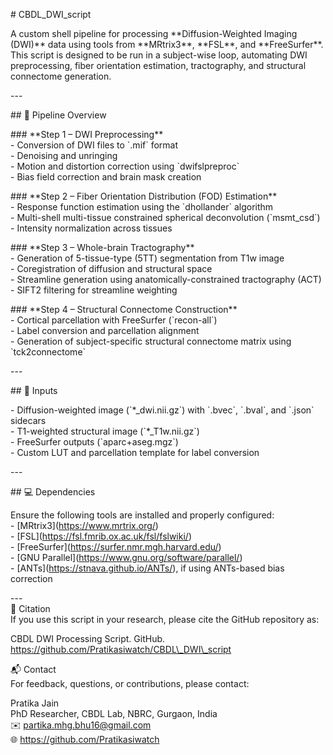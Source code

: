 \# CBDL\_DWI\_script

A custom shell pipeline for processing \*\*Diffusion-Weighted Imaging (DWI)\*\* data using tools from \*\*MRtrix3\*\*, \*\*FSL\*\*, and \*\*FreeSurfer\*\*.   
This script is designed to be run in a subject-wise loop, automating DWI preprocessing, fiber orientation estimation, tractography, and structural connectome generation.

\---

\#\# 🧠 Pipeline Overview

\#\#\# \*\*Step 1 – DWI Preprocessing\*\*  
\- Conversion of DWI files to \`.mif\` format  
\- Denoising and unringing  
\- Motion and distortion correction using \`dwifslpreproc\`  
\- Bias field correction and brain mask creation

\#\#\# \*\*Step 2 – Fiber Orientation Distribution (FOD) Estimation\*\*  
\- Response function estimation using the \`dhollander\` algorithm  
\- Multi-shell multi-tissue constrained spherical deconvolution (\`msmt\_csd\`)  
\- Intensity normalization across tissues

\#\#\# \*\*Step 3 – Whole-brain Tractography\*\*  
\- Generation of 5-tissue-type (5TT) segmentation from T1w image  
\- Coregistration of diffusion and structural space  
\- Streamline generation using anatomically-constrained tractography (ACT)  
\- SIFT2 filtering for streamline weighting

\#\#\# \*\*Step 4 – Structural Connectome Construction\*\*  
\- Cortical parcellation with FreeSurfer (\`recon-all\`)  
\- Label conversion and parcellation alignment  
\- Generation of subject-specific structural connectome matrix using \`tck2connectome\`

\---

\#\# 📁 Inputs

\- Diffusion-weighted image (\`\*\_dwi.nii.gz\`) with \`.bvec\`, \`.bval\`, and \`.json\` sidecars  
\- T1-weighted structural image (\`\*\_T1w.nii.gz\`)  
\- FreeSurfer outputs (\`aparc+aseg.mgz\`)  
\- Custom LUT and parcellation template for label conversion

\---

\#\# 💻 Dependencies

Ensure the following tools are installed and properly configured:  
\- \[MRtrix3\](https://www.mrtrix.org/)  
\- \[FSL\](https://fsl.fmrib.ox.ac.uk/fsl/fslwiki/)  
\- \[FreeSurfer\](https://surfer.nmr.mgh.harvard.edu/)  
\- \[GNU Parallel\](https://www.gnu.org/software/parallel/)  
\- \[ANTs\](https://stnava.github.io/ANTs/), if using ANTs-based bias correction

\---  
📄 Citation  
If you use this script in your research, please cite the GitHub repository as:

CBDL DWI Processing Script. GitHub. https://github.com/Pratikasiwatch/CBDL\_DWI\_script

📬 Contact  
For feedback, questions, or contributions, please contact:

Pratika Jain  
PhD Researcher, CBDL Lab, NBRC, Gurgaon, India  
✉️ partika.mhg.bhu16@gmail.com  
🌐 https://github.com/Pratikasiwatch


